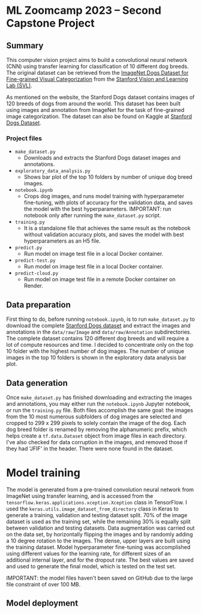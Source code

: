 # ML Zoomcamp 2023 – Second Capstone Project

## Summary

This computer vision project aims to build a convolutional neural network (CNN) using transfer learning for classification of 10 different dog breeds. The original dataset can be retrieved from the [ImageNet Dogs Dataset for Fine-grained Visual Categorization](http://vision.stanford.edu/aditya86/ImageNetDogs "http://vision.stanford.edu/aditya86/ImageNetDogs") from the [Stanford Vision and Learning Lab (SVL)](https://svl.stanford.edu/ "https://svl.stanford.edu/").

As mentioned on the website, the Stanford Dogs dataset contains images of 120 breeds of dogs from around the world. This dataset has been built using images and annotation from ImageNet for the task of fine-grained image categorization. The dataset can also be found on Kaggle at [Stanford Dogs Dataset](https://www.kaggle.com/datasets/jessicali9530/stanford-dogs-dataset/ "https://www.kaggle.com/datasets/jessicali9530/stanford-dogs-dataset/").

### Project files

* `make_dataset.py`
    * Downloads and extracts the Stanford Dogs dataset images and annotations.
* `exploratory_data_analysis.py`
    * Shows bar plot of the top 10 folders by number of unique dog breed images.
* `notebook.ipynb`
    * Crops dog images, and runs model training with hyperparameter fine-tuning, with plots of accuracy for the validation data, and saves the model with the best hyperparameters. IMPORTANT: run notebook only after running the `make_dataset.py` script.
* `training.py`
    * It is a standalone file that achieves the same result as the notebook without validation accuracy plots, and saves the model with best hyperparameters as an H5 file.
* `predict.py`
    * Run model on image test file in a local Docker container.
* `predict-test.py`
    * Run model on image test file in a local Docker container.
* `predict-cloud.py`
    * Run model on image test file in a remote Docker container on Render.

## Data preparation

First thing to do, before running `notebook.ipynb`, is to run `make_dataset.py` to download the complete [Stanford Dogs dataset](http://vision.stanford.edu/aditya86/ImageNetDogs "http://vision.stanford.edu/aditya86/ImageNetDogs") and extract the images and annotations in the `data/raw/Image` and `data/raw/Annotation` subdirectories. The complete dataset contains 120 different dog breeds and will require a lot of compute resources and time. I decided to concentrate only on the top 10 folder with the highest number of dog images. The number of unique images in the top 10 folders is shown in the exploratory data analysis bar plot.

## Data generation

Once `make_dataset.py` has finished downloading and extracting the images and annotations, you may either run the `notebook.ipynb` Jupyter notebook, or run the `training.py` file. Both files accomplish the same goal: the images from the 10 most numerous subfolders of dog images are selected and cropped to 299 x 299 pixels to solely contain the image of the dog. Each dog breed folder is renamed by removing the alphanumeric prefix, which helps create a `tf.data.Dataset` object from image files in each directory. I've also checked for data corruption in the images, and removed those if they had 'JFIF' in the header. There were none found in the dataset.

# Model training

The model is generated from a pre-trained convolution neural network from ImageNet using transfer learning, and is accessed from the `tensorflow.keras.applications.xception.Xception` class in TensorFlow. I used the `keras.utils.image_dataset_from_directory` class in Keras to generate a training, validation and testing dataset split. 70% of the image dataset is used as the training set, while the remaining 30% is equally split between validation and testing datasets. Data augmentation was carried out on the data set, by horizontally flipping the images and by randomly adding a 10 degree rotation to the images. The dense, upper layers are built using the training dataset. Model hyperparameter fine-tuning was accomplished using different values for the learning rate, for different sizes of an additional internal layer, and for the dropout rate. The best values are saved and used to generate the final model, which is tested on the test set.

IMPORTANT: the model files haven't been saved on GitHub due to the large file constraint of over 100 MB.

## Model deployment
